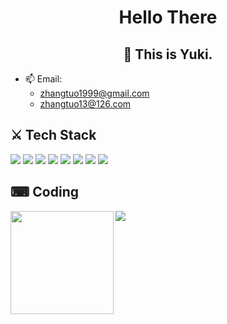 <h1 align="center">Hello There</h1>
<h2 align="center">👋 This is Yuki.</h2>

- 📫 Email:
  - zhangtuo1999@gmail.com
  - zhangtuo13@126.com


## ⚔ Tech Stack
<p>
<img src="https://img.shields.io/badge/c-%2300599C.svg?style=for-the-badge&logo=c&logoColor=white"/>
<img src="https://img.shields.io/badge/c++-00599C.svg?&style=for-the-badge&logo=c%2B%2B&logoColor=white"/>
<img src="https://img.shields.io/badge/c%23-%23239120.svg?&style=for-the-badge&logo=c-sharp&logoColor=white"/>
<img src="https://img.shields.io/badge/java-F46D01.svg?&style=for-the-badge&logo=java&logoColor=white"/>
<img src="https://img.shields.io/badge/go-00ADD8.svg?&style=for-the-badge&logo=go&logoColor=white"/>
<img src="https://img.shields.io/badge/python-3776AB?style=for-the-badge&logo=python&logoColor=white"/>
<img src="https://img.shields.io/badge/javascript-F7DF1E.svg?&style=for-the-badge&logo=javascript&logoColor=black"/>
<img src="https://img.shields.io/badge/typescript-007ACC.svg?&style=for-the-badge&logo=typescript&logoColor=white"/>
</p>

## ⌨ Coding
<div>
    <img height="165" align="left" src="https://github-readme-stats.vercel.app/api?username=yuuKiwAw&theme=calm&show_icons=true" />
    <img src="https://github-readme-stats.vercel.app/api/top-langs/?username=yuuKiwAw&hide=html,css,Jupyter+Notebook,ruby,scss&theme=calm&langs_count=6&layout=compact" />
</div>

<!---
yuuKiwAw/yuuKiwAw is a ✨ special ✨ repository because its `README.md` (this file) appears on your GitHub profile.
You can click the Preview link to take a look at your changes.
--->
